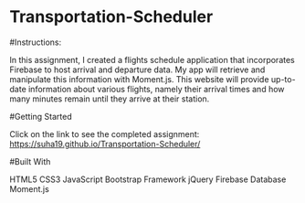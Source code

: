 # Transportation-Scheduler

#Instructions:

In this assignment, I created a flights schedule application that incorporates Firebase to host arrival and departure data. My app will retrieve and manipulate this information with Moment.js. This website will provide up-to-date information about various flights, namely their arrival times and how many minutes remain until they arrive at their station.

#Getting Started

Click on the link to see the completed assignment:
https://suha19.github.io/Transportation-Scheduler/

#Built With

HTML5
CSS3
JavaScript
Bootstrap Framework
jQuery
Firebase Database
Moment.js